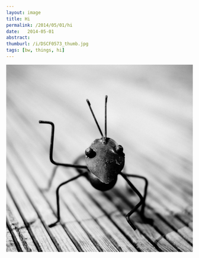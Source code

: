 ```yaml
---
layout: image
title: Hi
permalink: /2014/05/01/hi
date:   2014-05-01
abstract: 
thumburl: /i/DSCF0573_thumb.jpg
tags: [bw, things, hi]
---
```

![](/i/DSCF0573.jpg)

